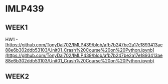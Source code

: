 # IMLP439

## WEEK1
HW1 - [https://github.com/TonyDai702/IMLP439/blob/afb7b247be2a17e1893413ae88e6b302ddb53103/Unit01_Crash%20Course%20on%20Python.ipynb](https://github.com/TonyDai702/IMLP439/blob/afb7b247be2a17e1893413ae88e6b302ddb53103/Unit01_Crash%20Course%20on%20Python.ipynb)

## WEEK2
